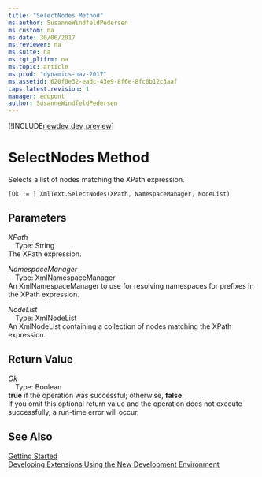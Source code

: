 ```yaml
---
title: "SelectNodes Method"
ms.author: SusanneWindfeldPedersen
ms.custom: na
ms.date: 30/06/2017
ms.reviewer: na
ms.suite: na
ms.tgt_pltfrm: na
ms.topic: article
ms.prod: "dynamics-nav-2017"
ms.assetid: 620f0e32-eadc-43e9-8f6e-8fc0b12c3aaf
caps.latest.revision: 1
manager: edupont
author: SusanneWindfeldPedersen
---
```


[!INCLUDE[newdev_dev_preview](../includes/newdev_dev_preview.md)]

# SelectNodes Method
Selects a list of nodes matching the XPath expression.  
```  
[Ok := ] XmlText.SelectNodes(XPath, NamespaceManager, NodeList)  
```  
## Parameters
*XPath*    
&emsp;Type: String  
The XPath expression.  
  
*NamespaceManager*    
&emsp;Type: XmlNamespaceManager  
An XmlNamespaceManager to use for resolving namespaces for prefixes in the XPath expression.  
  
*NodeList*    
&emsp;Type: XmlNodeList  
An XmlNodeList containing a collection of nodes matching the XPath expression.  
  
## Return Value
*Ok*  
&emsp;Type: Boolean  
**true** if the operation was successful; otherwise, **false**.  
If you omit this optional return value and the operation does not execute successfully, a run-time error will occur.  
  
## See Also
[Getting Started](../devenv-get-started.md)  
[Developing Extensions Using the New Development Environment](../devenv-dev-overview.md)  
